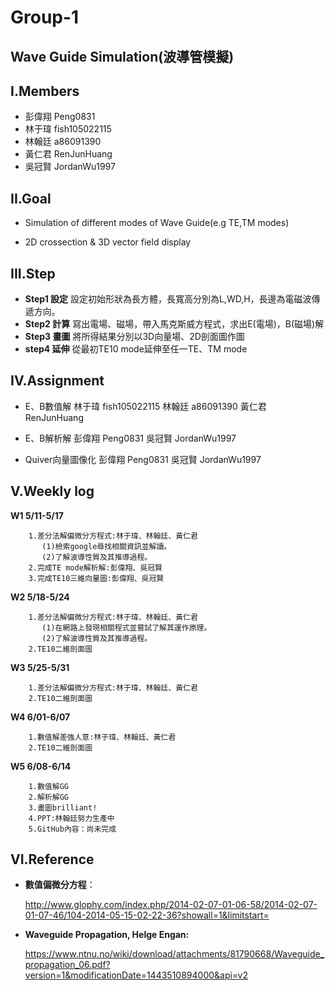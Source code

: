# **Group-1**

## **Wave Guide Simulation(波導管模擬)**

## **I.Members**

- 彭偉翔 Peng0831 
- 林于瑋 fish105022115 
- 林翰廷 a86091390 
- 黃仁君 RenJunHuang 
- 吳冠賢 JordanWu1997

## **II.Goal**

- Simulation of different modes of Wave Guide(e.g TE,TM modes)

- 2D crossection & 3D vector field display

## **III.Step**

- **Step1 設定**
  設定初始形狀為長方體，長寬高分別為L,WD,H，長邊為電磁波傳遞方向。
- **Step2 計算**
  寫出電場、磁場，帶入馬克斯威方程式，求出E(電場)，B(磁場)解
- **Step3 畫圖**
  將所得結果分別以3D向量場、2D剖面圖作圖
- **step4 延伸**
  從最初TE10 mode延伸至任一TE、TM mode
  
## **IV.Assignment**

- E、B數值解
      林于瑋 fish105022115
      林翰廷 a86091390
      黃仁君 RenJunHuang

- E、B解析解
      彭偉翔 Peng0831
      吳冠賢 JordanWu1997

- Quiver向量圖像化
      彭偉翔 Peng0831
      吳冠賢 JordanWu1997

## **V.Weekly log**

**W1 5/11-5/17**
```
    1.差分法解偏微分方程式:林于瑋、林翰廷、黃仁君
       (1)檢索google尋找相關資訊並解讀。
       (2)了解波導性質及其推導過程。
    2.完成TE mode解析解:彭偉翔、吳冠賢
    3.完成TE10三維向量圖:彭偉翔、吳冠賢
```

**W2 5/18-5/24**
```
    1.差分法解偏微分方程式:林于瑋、林翰廷、黃仁君
       (1)在網路上發現相關程式並嘗試了解其運作原理。
       (2)了解波導性質及其推導過程。  
    2.TE10二維剖面圖
```    

**W3 5/25-5/31**
```    
    1.差分法解偏微分方程式:林于瑋、林翰廷、黃仁君   
    2.TE10二維剖面圖
```

**W4 6/01-6/07**
```
    1.數值解差強人意:林于瑋、林翰廷、黃仁君
    2.TE10二維剖面圖
```

**W5 6/08-6/14**
```
    1.數值解GG
    2.解析解GG
    3.畫圖brilliant!
    4.PPT:林翰廷努力生產中
    5.GitHub內容：尚未完成
```
    
## **VI.Reference**
- **數值偏微分方程**：

   http://www.glophy.com/index.php/2014-02-07-01-06-58/2014-02-07-01-07-46/104-2014-05-15-02-22-36?showall=1&limitstart=

- **Waveguide Propagation, Helge Engan:**

   https://www.ntnu.no/wiki/download/attachments/81790668/Waveguide_propagation_06.pdf?version=1&modificationDate=1443510894000&api=v2

